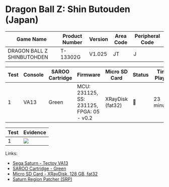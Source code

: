 # Dragon Ball Z: Shin Butouden (Japan)

| Game Name                  | Product Number | Version | Area Code | Peripheral Code |
| -------------------------- | -------------- | ------- | --------- | --------------- |
| DRAGON BALL Z SHINBUTOHDEN | T-13302G       | V1.025  | JT        | J               |

| Test | Console | SAROO Cartridge | Firmware                                 | Micro SD Card    | Status | Time Played |
| ---- | ------- | --------------- | ---------------------------------------- | ---------------- | ------ | ----------- |
| 1    | VA13    | Green           | MCU: 231125, SS: 231125, FPGA: 05 - v0.2 | XRayDisk (fat32) | :100:  | 23 minutes  |

| Test | Evidence                                                                                         |
| ---- | ------------------------------------------------------------------------------------------------ |
| 1    | [![](https://img.youtube.com/vi/GbKEeFwHJ7s/0.jpg)](https://www.youtube.com/watch?v=GbKEeFwHJ7s) |

Links:

- [Sega Saturn - Tectoy VA13](../../../../Info/Consoles/VA13/README.md)
- [SAROO Cartridge - Green](../../../../Info/Cartridges/RetroGameParadiseStore/1.32F/README.md)
- [Micro SD Card - XRayDisk, 128 GB, fat32](../../../../Info/SdCards/XRayDisk/128GB/fat32/README.md)
- [Saturn Region Patcher (SRP)](https://segaxtreme.net/resources/saturn-region-patcher.81/download)
